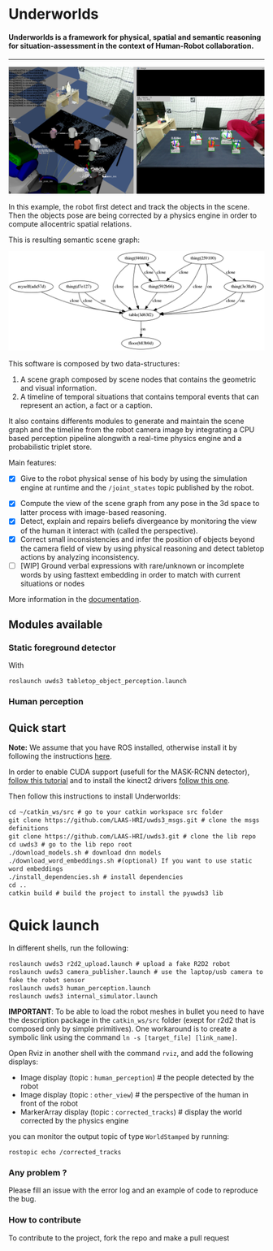 
# Underworlds

#### Underworlds is a framework for physical, spatial and semantic reasoning for situation-assessment in the context of Human-Robot collaboration.

-----

![tabletop_objects](img/tabletop_objects.png)

In this example, the robot first detect and track the objects in the scene. Then the objects pose are being corrected by a physics engine in order to compute allocentric spatial relations.

This is resulting semantic scene graph:

![tabletop_objects](img/underworlds_scene.png)

This software is composed by two data-structures:
  1. A scene graph composed by scene nodes that contains the geometric and visual information.
  2. A timeline of temporal situations that contains temporal events that can represent an action, a fact or a caption.

It also contains differents modules to generate and maintain the scene graph and the timeline from the robot camera image by integrating a CPU based perception pipeline alongwith a real-time physics engine and a probabilistic triplet store.

Main features:
 - [x] Give to the robot physical sense of his body by using the simulation engine at runtime and the `/joint_states` topic published by the robot.
 * [x] Compute the view of the scene graph from any pose in the 3d space to latter process with image-based reasoning.
 * [x] Detect, explain and repairs beliefs divergeance by monitoring the view of the human it interact with (called the perspective).
 * [x] Correct small inconsistencies and infer the position of objects beyond the camera field of view by using physical reasoning and detect tabletop actions by analyzing inconsistency.
 * [ ] [WIP] Ground verbal expressions with rare/unknown or incomplete words by using fasttext embedding in order to match with current situations or nodes

More information in the [documentation](https://github.com/LAAS-HRI/uwds3/wiki).

## Modules available

### Static foreground detector


With

```
roslaunch uwds3 tabletop_object_perception.launch
```

### Human perception




## Quick start
**Note:** We assume that you have ROS installed, otherwise install it by following the instructions [here](https://wiki.ros.org/ROS/Installation).

In order to enable CUDA support (usefull for the MASK-RCNN detector), [follow this tutorial](https://www.pyimagesearch.com/2020/02/03/how-to-use-opencvs-dnn-module-with-nvidia-gpus-cuda-and-cudnn/) and to install the kinect2 drivers [follow this one](https://github.com/code-iai/iai_kinect2).

Then follow this instructions to install Underworlds:
```shell
cd ~/catkin_ws/src # go to your catkin workspace src folder
git clone https://github.com/LAAS-HRI/uwds3_msgs.git # clone the msgs definitions
git clone https://github.com/LAAS-HRI/uwds3.git # clone the lib repo
cd uwds3 # go to the lib repo root
./download_models.sh # download dnn models
./download_word_embeddings.sh #(optional) If you want to use static word embeddings
./install_dependencies.sh # install dependencies
cd ..
catkin build # build the project to install the pyuwds3 lib
```


# Quick launch

In different shells, run the following:
```shell
roslaunch uwds3 r2d2_upload.launch # upload a fake R2D2 robot
roslaunch uwds3 camera_publisher.launch # use the laptop/usb camera to fake the robot sensor
roslaunch uwds3 human_perception.launch
roslaunch uwds3 internal_simulator.launch
```

**IMPORTANT**: To be able to load the robot meshes in bullet you need to have the description package in the `catkin_ws/src` folder (exept for r2d2 that is composed only by simple primitives). One workaround is to create a symbolic link using the command `ln -s [target_file] [link_name]`.

Open Rviz in another shell with the command `rviz`, and add the following displays:
* Image display (topic : `human_perception`) # the people detected by the robot
* Image display (topic : `other_view`) # the perspective of the human in front of the robot
* MarkerArray display (topic : `corrected_tracks`) # display the world corrected by the physics engine

you can monitor the output topic of type `WorldStamped` by running:
```shell
rostopic echo /corrected_tracks
```

### Any problem ?

Please fill an issue with the error log and an example of code to reproduce the bug.

### How to contribute

To contribute to the project, fork the repo and make a pull request
